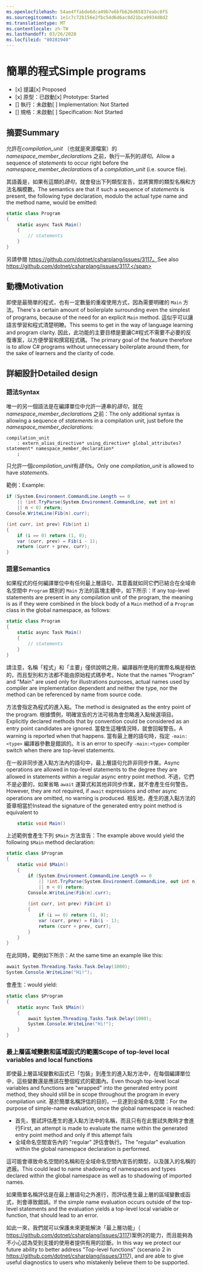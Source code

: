 ```yaml
---
ms.openlocfilehash: 54ae4ffabde6dca49b7e6bfb626d65837eabc8f5
ms.sourcegitcommit: 1e1c7c72b156e2fbc54d6d6ac8d21bca9934d8d2
ms.translationtype: MT
ms.contentlocale: zh-TW
ms.lasthandoff: 03/26/2020
ms.locfileid: "80281940"
---
```

# <a name="simple-programs"></a><span data-ttu-id="d7a0e-101">簡單的程式</span><span class="sxs-lookup"><span data-stu-id="d7a0e-101">Simple programs</span></span>

* <span data-ttu-id="d7a0e-102">[x] 提議</span><span class="sxs-lookup"><span data-stu-id="d7a0e-102">[x] Proposed</span></span>
* <span data-ttu-id="d7a0e-103">[x] 原型：已啟動</span><span class="sxs-lookup"><span data-stu-id="d7a0e-103">[x] Prototype: Started</span></span>
* <span data-ttu-id="d7a0e-104">[] 執行：未啟動</span><span class="sxs-lookup"><span data-stu-id="d7a0e-104">[ ] Implementation: Not Started</span></span>
* <span data-ttu-id="d7a0e-105">[] 規格：未啟動</span><span class="sxs-lookup"><span data-stu-id="d7a0e-105">[ ] Specification: Not Started</span></span>

## <a name="summary"></a><span data-ttu-id="d7a0e-106">摘要</span><span class="sxs-lookup"><span data-stu-id="d7a0e-106">Summary</span></span>
[summary]: #summary

<span data-ttu-id="d7a0e-107">允許在*compilation_unit* （也就是來源檔案）的*namespace_member_declaration*s 之前，執行一系列的*語句*。</span><span class="sxs-lookup"><span data-stu-id="d7a0e-107">Allow a sequence of *statements* to occur right before the *namespace_member_declaration*s of a *compilation_unit* (i.e. source file).</span></span>

<span data-ttu-id="d7a0e-108">其語義是，如果有這類的*語句*，就會發出下列類型宣告，並將實際的類型名稱和方法名稱模數。</span><span class="sxs-lookup"><span data-stu-id="d7a0e-108">The semantics are that if such a sequence of *statements* is present, the following type declaration, modulo the actual type name and the method name, would be emitted:</span></span>

``` c#
static class Program
{
    static async Task Main()
    {
        // statements
    }
}
```

<span data-ttu-id="d7a0e-109">另請參閱 https://github.com/dotnet/csharplang/issues/3117。</span><span class="sxs-lookup"><span data-stu-id="d7a0e-109">See also https://github.com/dotnet/csharplang/issues/3117.</span></span>

## <a name="motivation"></a><span data-ttu-id="d7a0e-110">動機</span><span class="sxs-lookup"><span data-stu-id="d7a0e-110">Motivation</span></span>
[motivation]: #motivation

<span data-ttu-id="d7a0e-111">即使是最簡單的程式，也有一定數量的重複使用方式，因為需要明確的 `Main` 方法。</span><span class="sxs-lookup"><span data-stu-id="d7a0e-111">There's a certain amount of boilerplate surrounding even the simplest of programs, because of the need for an explicit `Main` method.</span></span> <span data-ttu-id="d7a0e-112">這似乎可以讓語言學習和程式清楚明瞭。</span><span class="sxs-lookup"><span data-stu-id="d7a0e-112">This seems to get in the way of language learning and program clarity.</span></span> <span data-ttu-id="d7a0e-113">因此，此功能的主要目標是要讓C#程式不需要不必要的反復專案，以方便學習和撰寫程式碼。</span><span class="sxs-lookup"><span data-stu-id="d7a0e-113">The primary goal of the feature therefore is to allow C# programs without unnecessary boilerplate around them, for the sake of learners and the clarity of code.</span></span>

## <a name="detailed-design"></a><span data-ttu-id="d7a0e-114">詳細設計</span><span class="sxs-lookup"><span data-stu-id="d7a0e-114">Detailed design</span></span>
[design]: #detailed-design

### <a name="syntax"></a><span data-ttu-id="d7a0e-115">語法</span><span class="sxs-lookup"><span data-stu-id="d7a0e-115">Syntax</span></span>

<span data-ttu-id="d7a0e-116">唯一的另一個語法是在編譯單位中允許一連串的*語句*，就在*namespace_member_declaration*s 之前：</span><span class="sxs-lookup"><span data-stu-id="d7a0e-116">The only additional syntax is allowing a sequence of *statement*s in a compilation unit, just before the *namespace_member_declaration*s:</span></span>

``` antlr
compilation_unit
    : extern_alias_directive* using_directive* global_attributes? statement* namespace_member_declaration*
    ;
```

<span data-ttu-id="d7a0e-117">只允許一個*compilation_unit*有*語句*s。</span><span class="sxs-lookup"><span data-stu-id="d7a0e-117">Only one *compilation_unit* is allowed to have *statement*s.</span></span> 

<span data-ttu-id="d7a0e-118">範例：</span><span class="sxs-lookup"><span data-stu-id="d7a0e-118">Example:</span></span>

``` c#
if (System.Environment.CommandLine.Length == 0
    || !int.TryParse(System.Environment.CommandLine, out int n)
    || n < 0) return;
Console.WriteLine(Fib(n).curr);

(int curr, int prev) Fib(int i)
{
    if (i == 0) return (1, 0);
    var (curr, prev) = Fib(i - 1);
    return (curr + prev, curr);
}
```

### <a name="semantics"></a><span data-ttu-id="d7a0e-119">語意</span><span class="sxs-lookup"><span data-stu-id="d7a0e-119">Semantics</span></span>

<span data-ttu-id="d7a0e-120">如果程式的任何編譯單位中有任何最上層語句，其意義就如同它們已結合在全域命名空間中 `Program` 類別的 `Main` 方法的區塊主體中，如下所示：</span><span class="sxs-lookup"><span data-stu-id="d7a0e-120">If any top-level statements are present in any compilation unit of the program, the meaning is as if they were combined in the block body of a `Main` method of a `Program` class in the global namespace, as follows:</span></span>

``` c#
static class Program
{
    static async Task Main()
    {
        // statements
    }
}
```

<span data-ttu-id="d7a0e-121">請注意，名稱「程式」和「主要」僅供說明之用，編譯器所使用的實際名稱是相依的，而且型別和方法都不能由原始程式碼參考。</span><span class="sxs-lookup"><span data-stu-id="d7a0e-121">Note that the names "Program" and "Main" are used only for illustrations purposes, actual names used by compiler are implementation dependent and neither the type, nor the method can be referenced by name from source code.</span></span>

<span data-ttu-id="d7a0e-122">方法會指定為程式的進入點。</span><span class="sxs-lookup"><span data-stu-id="d7a0e-122">The method is designated as the entry point of the program.</span></span> <span data-ttu-id="d7a0e-123">根據慣例，明確宣告的方法可視為會忽略進入點候選項目。</span><span class="sxs-lookup"><span data-stu-id="d7a0e-123">Explicitly declared methods that by convention could be considered as an entry point candidates are ignored.</span></span> <span data-ttu-id="d7a0e-124">當發生這種情況時，就會回報警告。</span><span class="sxs-lookup"><span data-stu-id="d7a0e-124">A warning is reported when that happens.</span></span> <span data-ttu-id="d7a0e-125">當有最上層的語句時，指定 `-main:<type>` 編譯器參數是錯誤的。</span><span class="sxs-lookup"><span data-stu-id="d7a0e-125">It is an error to specify `-main:<type>` compiler switch when there are top-level statements.</span></span>

<span data-ttu-id="d7a0e-126">在一般非同步進入點方法內的語句中，最上層語句允許非同步作業。</span><span class="sxs-lookup"><span data-stu-id="d7a0e-126">Async operations are allowed in top-level statements to the degree they are allowed in statements within a regular async entry point method.</span></span> <span data-ttu-id="d7a0e-127">不過，它們不是必要的，如果省略 `await` 運算式和其他非同步作業，就不會產生任何警告。</span><span class="sxs-lookup"><span data-stu-id="d7a0e-127">However, they are not required, if `await` expressions and other async operations are omitted, no warning is produced.</span></span> <span data-ttu-id="d7a0e-128">相反地，產生的進入點方法的簽章相當於</span><span class="sxs-lookup"><span data-stu-id="d7a0e-128">Instead the signature of the generated entry point method is equivalent to</span></span> 
``` c#
    static void Main()
```

<span data-ttu-id="d7a0e-129">上述範例會產生下列 `$Main` 方法宣告：</span><span class="sxs-lookup"><span data-stu-id="d7a0e-129">The example above would yield the following `$Main` method declaration:</span></span>

``` c#
static class $Program
{
    static void $Main()
    {
        if (System.Environment.CommandLine.Length == 0
            || !int.TryParse(System.Environment.CommandLine, out int n)
            || n < 0) return;
        Console.WriteLine(Fib(n).curr);
        
        (int curr, int prev) Fib(int i)
        {
            if (i == 0) return (1, 0);
            var (curr, prev) = Fib(i - 1);
            return (curr + prev, curr);
        }
    }
}
```

<span data-ttu-id="d7a0e-130">在此同時，範例如下所示：</span><span class="sxs-lookup"><span data-stu-id="d7a0e-130">At the same time an example like this:</span></span>
``` c#
await System.Threading.Tasks.Task.Delay(1000);
System.Console.WriteLine("Hi!");
```

<span data-ttu-id="d7a0e-131">會產生：</span><span class="sxs-lookup"><span data-stu-id="d7a0e-131">would  yield:</span></span>
``` c#
static class $Program
{
    static async Task $Main()
    {
        await System.Threading.Tasks.Task.Delay(1000);
        System.Console.WriteLine("Hi!");
    }
}
```

### <a name="scope-of-top-level-local-variables-and-local-functions"></a><span data-ttu-id="d7a0e-132">最上層區域變數和區域函式的範圍</span><span class="sxs-lookup"><span data-stu-id="d7a0e-132">Scope of top-level local variables and local functions</span></span>

<span data-ttu-id="d7a0e-133">即使最上層區域變數和函式已「包裝」到產生的進入點方法中，在每個編譯單位中，這些變數還是應該在整個程式的範圍內。</span><span class="sxs-lookup"><span data-stu-id="d7a0e-133">Even though top-level local variables and functions are "wrapped" into the generated entry point method, they should still be in scope throughout the program in every compilation unit.</span></span>
<span data-ttu-id="d7a0e-134">基於簡單名稱評估的目的，一旦達到全域命名空間：</span><span class="sxs-lookup"><span data-stu-id="d7a0e-134">For the purpose of simple-name evaluation, once the global namespace is reached:</span></span>
- <span data-ttu-id="d7a0e-135">首先，嘗試評估產生的進入點方法中的名稱，而且只有在此嘗試失敗時才會進行</span><span class="sxs-lookup"><span data-stu-id="d7a0e-135">First, an attempt is made to evaluate the name within the generated entry point method and only if this attempt fails</span></span> 
- <span data-ttu-id="d7a0e-136">全域命名空間宣告內的 "regular" 評估會執行。</span><span class="sxs-lookup"><span data-stu-id="d7a0e-136">The "regular" evaluation within the global namespace declaration is performed.</span></span> 

<span data-ttu-id="d7a0e-137">這可能會導致命名空間的名稱和在全域命名空間內宣告的類型，以及匯入的名稱的遮蔽。</span><span class="sxs-lookup"><span data-stu-id="d7a0e-137">This could lead to name shadowing of namespaces and types declared within the global namespace as well as to shadowing of imported names.</span></span>

<span data-ttu-id="d7a0e-138">如果簡單名稱評估是在最上層語句之外進行，而評估產生最上層的區域變數或函式，則會導致錯誤。</span><span class="sxs-lookup"><span data-stu-id="d7a0e-138">If the simple name evaluation occurs outside of the top-level statements and the evaluation yields a top-level local variable or function, that should lead to an error.</span></span>

<span data-ttu-id="d7a0e-139">如此一來，我們就可以保護未來更能解決「最上層功能」（ https://github.com/dotnet/csharplang/issues/3117)案例2的能力，而且能夠為不小心認為受到支援的使用者提供有用的診斷。</span><span class="sxs-lookup"><span data-stu-id="d7a0e-139">In this way we protect our future ability to better address "Top-level functions" (scenario 2 in https://github.com/dotnet/csharplang/issues/3117), and are able to give useful diagnostics to users who mistakenly believe them to be supported.</span></span>

